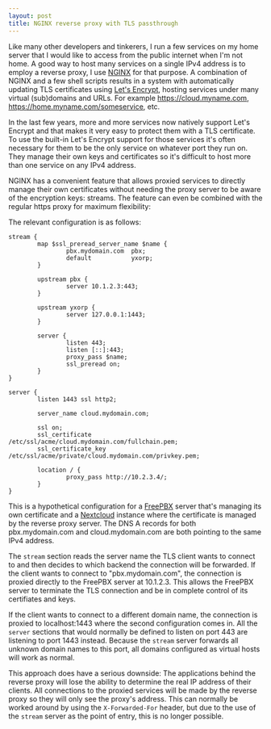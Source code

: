 ```yaml
---
layout: post
title: NGINX reverse proxy with TLS passthrough
---
```


Like many other developers and tinkerers, I run a few services on my home server that I would like to access from the public internet when I'm not home. A good way to host many services on a single IPv4 address is to employ a reverse proxy, I use [NGINX](https://www.nginx.com) for that purpose. A combination of NGINX and a few shell scripts results in a system with automatically updating TLS certificates using [Let's Encrypt](https://letsencrypt.org), hosting services under many virtual (sub)domains and URLs. For example https://cloud.myname.com, https://home.myname.com/someservice, etc.

In the last few years, more and more services now natively support Let's Encrypt and that makes it very easy to protect them with a TLS certificate. To use the built-in Let's Encrypt support for those services it's often necessary for them to be the only service on whatever port they run on. They manage their own keys and certificates so it's difficult to host more than one service on any IPv4 address.

NGINX has a convenient feature that allows proxied services to directly manage their own certificates without needing the proxy server to be aware of the encryption keys: streams. The feature can even be combined with the regular https proxy for maximum flexibility:

The relevant configuration is as follows:

```
stream {
        map $ssl_preread_server_name $name {
                pbx.mydomain.com  pbx;
                default           yxorp;
        }

        upstream pbx {
                server 10.1.2.3:443;
        }

        upstream yxorp {
                server 127.0.0.1:1443;
        }

        server {
                listen 443;
                listen [::]:443;
                proxy_pass $name;
                ssl_preread on;
        }
}

server {
        listen 1443 ssl http2;

        server_name cloud.mydomain.com;

        ssl on;
        ssl_certificate /etc/ssl/acme/cloud.mydomain.com/fullchain.pem;
        ssl_certificate_key /etc/ssl/acme/private/cloud.mydomain.com/privkey.pem;
        
        location / {
                proxy_pass http://10.2.3.4/;
        }
}
```

This is a hypothetical configuration for a [FreePBX](https://www.freepbx.org) server that's managing its own certificate and a [Nextcloud](https://nextcloud.com) instance where the certificate is managed by the reverse proxy server. The DNS A records for both pbx.mydomain.com and cloud.mydomain.com are both pointing to the same IPv4 address.

The `stream` section reads the server name the TLS client wants to connect to and then decides to which backend the connection will be forwarded. If the client wants to connect to "pbx.mydomain.com", the connection is proxied directly to the FreePBX server at 10.1.2.3. This allows the FreePBX server to terminate the TLS connection and be in complete control of its certifiates and keys.

If the client wants to connect to a different domain name, the connection is proxied to localhost:1443 where the second configuration comes in. All the `server` sections that would normally be defined to listen on port 443 are listening to port 1443 instead. Because the `stream` server forwards all unknown domain names to this port, all domains configured as virtual hosts will work as normal.

This approach does have a serious downside: The applications behind the reverse proxy will lose the ability to determine the real IP address of their clients. All connections to the proxied services will be made by the reverse proxy so they will only see the proxy's address. This can normally be worked around by using the `X-Forwarded-For` header, but due to the use of the `stream` server as the point of entry, this is no longer possible.

